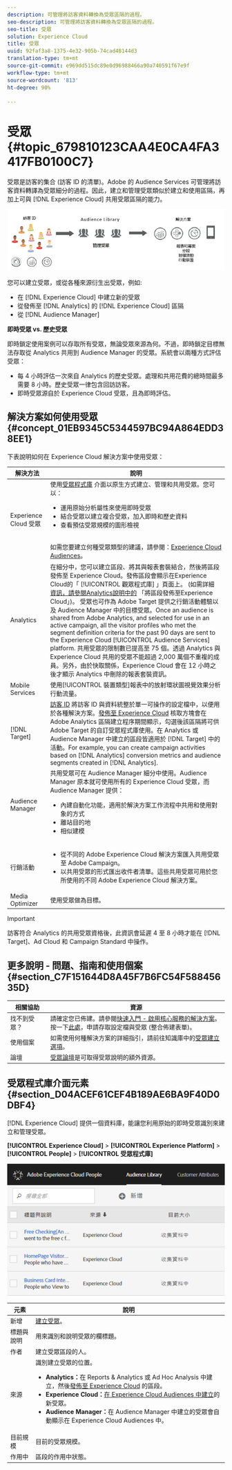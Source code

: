 ```yaml
---
description: 可管理將訪客資料轉換為受眾區隔的過程。
seo-description: 可管理將訪客資料轉換為受眾區隔的過程。
seo-title: 受眾
solution: Experience Cloud
title: 受眾
uuid: 92faf3a8-1375-4e32-905b-74cad48144d3
translation-type: tm+mt
source-git-commit: e969dd515dc89e0d96988466a90a740591f67e9f
workflow-type: tm+mt
source-wordcount: '813'
ht-degree: 90%

---
```



# 受眾 {#topic_679810123CAA4E0CA4FA3417FB0100C7}

受眾是訪客的集合 (訪客 ID 的清單)。Adobe 的 Audience Services 可管理將訪客資料轉譯為受眾細分的過程。因此，建立和管理受眾類似於建立和使用區隔，再加上可與 [!DNL Experience Cloud] 共用受眾區隔的能力。

![](assets/audiences.png)

您可以建立受眾，或從各種來源衍生出受眾，例如:

* 在 [!DNL Experience Cloud] 中建立新的受眾
* 從發佈至 [!DNL Analytics] 的 [!DNL Experience Cloud] 區隔
* 從 [!DNL Audience Manager]

**即時受眾 vs. 歷史受眾**

即時鎖定使用案例可以存取所有受眾，無論受眾來源為何。不過，即時鎖定目標無法存取從 Analytics 共用到 Audience Manager 的受眾。系統會以兩種方式評估受眾：

* 每 4 小時評估一次來自 Analytics 的歷史受眾。處理和共用花費的總時間最多需要 8 小時。歷史受眾一律包含回訪訪客。
* 即時受眾源自於 Experience Cloud 受眾，且為即時評估。

## 解決方案如何使用受眾 {#concept_01EB9345C5344597BC94A864EDD38EE1}

下表說明如何在 Experience Cloud 解決方案中使用受眾：

| 解決方法 | 說明 |
|--- |--- |
| Experience Cloud 受眾 | 使用[受眾程式庫](../audience-library/audience-library.md) 介面以原生方式建立、管理和共用受眾。您可以：<ul><li>運用原始分析屬性來使用即時受眾</li><li>結合受眾以建立複合受眾，加入即時和歷史資料</li><li>查看預估受眾規模的圖形檢視</li></ul><br>如需您要建立何種受眾類型的建議，請參閱：[Experience Cloud Audiences](https://helpx.adobe.com/tw/marketing-cloud-core/kb/People/Audience-Creation-Options.html)。 |
| Analytics | 在細分中，您可以建立區段、將其與報表套裝結合，然後將區段發佈至 Experience Cloud。發佈區段會顯示在Experience Cloud的「 [!UICONTROL 觀眾程式庫] 」頁面上。 (如需詳細 [資訊，請參閱Analytics說明中的](https://docs.adobe.com/content/help/zh-Hant/analytics/components/segmentation/segmentation-workflow/seg-publish.html) 「將區段發佈至Experience Cloud」)。 受眾也可作為 Adobe Target 提供之行銷活動體驗以及 Audience Manager 中的目標受眾。Once an audience is shared from Adobe Analytics, and selected for use in an active campaign, all the visitor profiles who met the segment definition criteria for the past 90 days are sent to the Experience Cloud [!UICONTROL Audience Services] platform. 共用受眾的限制數已提高至 75 個。透過 Analytics 與 Experience Cloud 共用的受眾不能超過 2,000 萬個不重複的成員。另外，由於快取關係，Experience Cloud 會在 12 小時之後才顯示 Analytics 中刪除的報表套裝資訊。 |
| Mobile Services | 使用[!UICONTROL 裝置類型]報表中的放射環狀圖視覺效果分析行動流量。 |
| [!DNL Target] | [訪客 ID](https://docs.adobe.com/content/help/zh-Hant/id-service/using/home.html) 將訪客 ID 與資料統整於單一可操作的設定檔中，以便用於各種解決方案。[發佈至 Experience Cloud](../audience-library/audience-library.md) 核取方塊會在 Adobe Analytics 區隔建立程序期間顯示，勾選後該區隔將可供 Adobe Target 的自訂受眾程式庫使用。在 Analytics 或 Audience Manager 中建立的區段皆適用於 [!DNL Target] 中的活動。For example, you can create campaign activities based on [!DNL Analytics] conversion metrics and audience segments created in [!DNL Analytics]. |
| Audience Manager | 共用受眾可在 Audience Manager 細分中使用。Audience Manager 原本就可使用所有的 Experience Cloud 受眾，而 Audience Manager 提供：<ul><li>內建自動化功能，適用於解決方案工作流程中共用和使用對象的方式</li><li>離站目的地</li><li>相似建模</li></ul> |
| 行銷活動 | <ul><li>從不同的 Adobe Experience Cloud 解決方案匯入共用受眾至 Adobe Campaign。</li><li>以共用受眾的形式匯出收件者清單。這些共用受眾可用於您所使用的不同 Adobe Experience Cloud 解決方案。</li></ul> |
| Media Optimizer | 使用受眾做為目標。 |

>[!IMPORTANT]
>
>訪客符合 Analytics 的共用受眾資格後，此資訊會延遲 4 至 8 小時才能在 [!DNL Target]、Ad Cloud 和 Campaign Standard 中操作。

## 更多說明 - 問題、指南和使用個案 {#section_C7F151644D8A45F7B6FC54F58845635D}

| 相關協助 | 資源 |
|--- |--- |
| 找不到受眾？ | 請確定您已佈建。請參閱[快速入門 - 啟用核心服務的解決方案](../core-services/core-services.md)。<br>按一下[此處](https://www.adobe.com/go/audiences)，申請存取設定檔與受眾 (整合佈建表單)。 |
| 使用個案 | 如需使用何種解決方案的詳細指引，請前往知識庫中的[受眾建立選項](https://helpx.adobe.com/tw/marketing-cloud-core/kb/People/Audience-Creation-Options.html)。 |
| 論壇 | [受眾論壇](https://forums.adobe.com/community/experience-cloud/platform/core-services/people-service/audiences)是可取得受眾說明的額外資源。 |

## 受眾程式庫介面元素 {#section_D04ACEF61CEF4B189AE6BA9F40D0DBF4}

[!DNL Experience Cloud] 提供一個資料庫，能讓您利用原始的即時受眾識別來建立和管理受眾。

**[!UICONTROL Experience Cloud]** > **[!UICONTROL Experience Platform]** > **[!UICONTROL People]** > **[!UICONTROL 受眾程式庫]**

![](assets/audience_library.png)

| 元素 | 說明 |
|--- |--- |
| 新增 | [建立受眾](../audience-library/audience-library.md)。 |
| 標題與說明 | 用來識別和說明受眾的欄標題。 |
| 作者 | 建立受眾區段的人。 |
| 來源 | 識別建立受眾的位置。<ul><li>**Analytics：**&#x200B;在 Reports &amp; Analytics 或 Ad Hoc Analysis 中建立，然後[發佈至 Experience Cloud](../audience-library/audience-library.md) 的區段。</li><li>**Experience Cloud：**[在 Experience Cloud Audiences 中建立](../audience-library/audience-library.md)的新受眾。</li><li>**Audience Manager：**&#x200B;在 Audience Manager 中建立的受眾會自動顯示在 Experience Cloud Audiences 中。</li></ul> |
| 目前規模 | 目前的受眾規模。 |
| 作用中 | 區段的作用中狀態。 |
